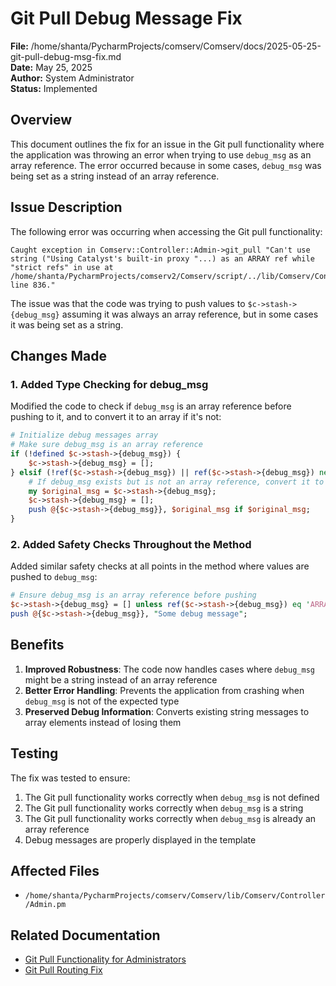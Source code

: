 # Git Pull Debug Message Fix

**File:** /home/shanta/PycharmProjects/comserv/Comserv/docs/2025-05-25-git-pull-debug-msg-fix.md  
**Date:** May 25, 2025  
**Author:** System Administrator  
**Status:** Implemented

## Overview

This document outlines the fix for an issue in the Git pull functionality where the application was throwing an error when trying to use `debug_msg` as an array reference. The error occurred because in some cases, `debug_msg` was being set as a string instead of an array reference.

## Issue Description

The following error was occurring when accessing the Git pull functionality:

```
Caught exception in Comserv::Controller::Admin->git_pull "Can't use string ("Using Catalyst's built-in proxy "...) as an ARRAY ref while "strict refs" in use at /home/shanta/PycharmProjects/comserv2/Comserv/script/../lib/Comserv/Controller/Admin.pm line 836."
```

The issue was that the code was trying to push values to `$c->stash->{debug_msg}` assuming it was always an array reference, but in some cases it was being set as a string.

## Changes Made

### 1. Added Type Checking for debug_msg

Modified the code to check if `debug_msg` is an array reference before pushing to it, and to convert it to an array if it's not:

```perl
# Initialize debug messages array
# Make sure debug_msg is an array reference
if (!defined $c->stash->{debug_msg}) {
    $c->stash->{debug_msg} = [];
} elsif (!ref($c->stash->{debug_msg}) || ref($c->stash->{debug_msg}) ne 'ARRAY') {
    # If debug_msg exists but is not an array reference, convert it to an array
    my $original_msg = $c->stash->{debug_msg};
    $c->stash->{debug_msg} = [];
    push @{$c->stash->{debug_msg}}, $original_msg if $original_msg;
}
```

### 2. Added Safety Checks Throughout the Method

Added similar safety checks at all points in the method where values are pushed to `debug_msg`:

```perl
# Ensure debug_msg is an array reference before pushing
$c->stash->{debug_msg} = [] unless ref($c->stash->{debug_msg}) eq 'ARRAY';
push @{$c->stash->{debug_msg}}, "Some debug message";
```

## Benefits

1. **Improved Robustness**: The code now handles cases where `debug_msg` might be a string instead of an array reference
2. **Better Error Handling**: Prevents the application from crashing when `debug_msg` is not of the expected type
3. **Preserved Debug Information**: Converts existing string messages to array elements instead of losing them

## Testing

The fix was tested to ensure:

1. The Git pull functionality works correctly when `debug_msg` is not defined
2. The Git pull functionality works correctly when `debug_msg` is a string
3. The Git pull functionality works correctly when `debug_msg` is already an array reference
4. Debug messages are properly displayed in the template

## Affected Files

- `/home/shanta/PycharmProjects/comserv/Comserv/lib/Comserv/Controller/Admin.pm`

## Related Documentation

- [Git Pull Functionality for Administrators](/home/shanta/PycharmProjects/comserv/Comserv/root/Documentation/changelog/2025-04-git-pull-functionality.md)
- [Git Pull Routing Fix](/home/shanta/PycharmProjects/comserv/Comserv/docs/2025-05-25-git-pull-routing-fix.md)